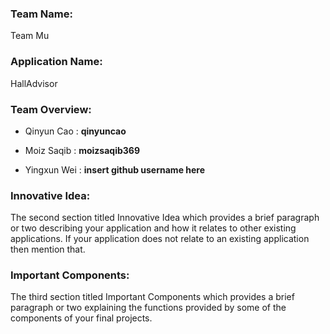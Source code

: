 ### **Team Name**: 
Team Mu

### **Application Name**: 
HallAdvisor

### **Team Overview**:
- Qinyun Cao : **qinyuncao**

- Moiz Saqib : **moizsaqib369**

- Yingxun Wei : **insert github username here**

### **Innovative Idea**:
The second section titled Innovative Idea which provides a brief paragraph or two describing your application and how it relates to other existing applications. If your application does not relate to an existing application then mention that.

### **Important Components**:
The third section titled Important Components which provides a brief paragraph or two explaining the functions provided by some of the components of your final projects.

